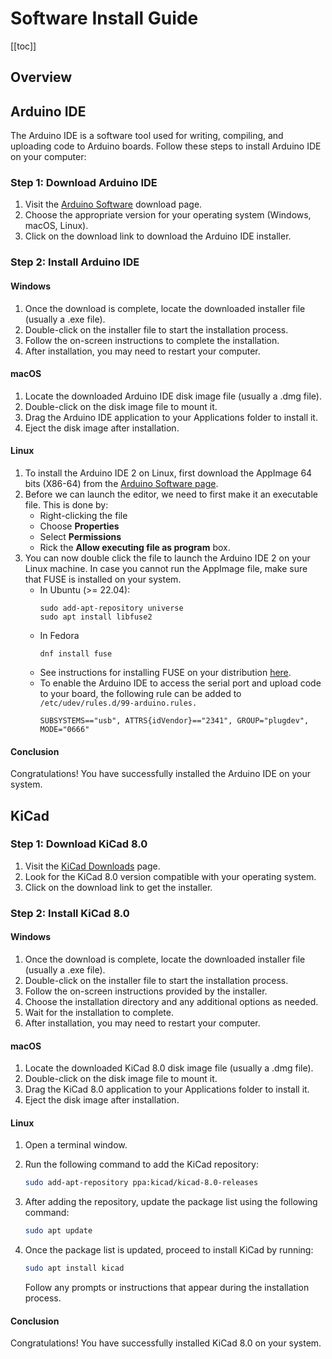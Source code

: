 # Software Install Guide

[comment]: <> (Include guide for Arduino libraries)

[[toc]]

## Overview

## Arduino IDE

The Arduino IDE is a software tool used for writing, compiling, and uploading code to Arduino boards. Follow these steps to install Arduino IDE on your computer:

### Step 1: Download Arduino IDE

1. Visit the [Arduino Software](https://www.arduino.cc/en/software) download page.
2. Choose the appropriate version for your operating system (Windows, macOS, Linux).
3. Click on the download link to download the Arduino IDE installer.

### Step 2: Install Arduino IDE

#### Windows

1. Once the download is complete, locate the downloaded installer file (usually a .exe file).
2. Double-click on the installer file to start the installation process.
3. Follow the on-screen instructions to complete the installation.
4. After installation, you may need to restart your computer.

#### macOS

1. Locate the downloaded Arduino IDE disk image file (usually a .dmg file).
2. Double-click on the disk image file to mount it.
3. Drag the Arduino IDE application to your Applications folder to install it.
4. Eject the disk image after installation.

#### Linux

1. To install the Arduino IDE 2 on Linux, first download the AppImage 64 bits (X86-64) from the [Arduino Software page](https://www.arduino.cc/en/software).
2. Before we can launch the editor, we need to first make it an executable file. This is done by: 
    + Right-clicking the file 
    + Choose **Properties** 
    + Select **Permissions**
    + Rick the **Allow executing file as program** box.
3. You can now double click the file to launch the Arduino IDE 2 on your Linux machine. In case you cannot run the AppImage file, make sure that FUSE is installed on your system.
    + In Ubuntu (>= 22.04):
        ```
        sudo add-apt-repository universe
        sudo apt install libfuse2
        ```
    + In Fedora
        ```
        dnf install fuse
        ```
    + See instructions for installing FUSE on your distribution [here](https://github.com/AppImage/AppImageKit/wiki/FUSE).
    + To enable the Arduino IDE to access the serial port and upload code to your board, the following rule can be added to ``` /etc/udev/rules.d/99-arduino.rules.```
        ```
        SUBSYSTEMS=="usb", ATTRS{idVendor}=="2341", GROUP="plugdev", MODE="0666"
        ```
#### Conclusion

Congratulations! You have successfully installed the Arduino IDE on your system.

## KiCad

### Step 1: Download KiCad 8.0

1. Visit the [KiCad Downloads](https://www.kicad.org/download/) page.
2. Look for the KiCad 8.0 version compatible with your operating system.
3. Click on the download link to get the installer.

### Step 2: Install KiCad 8.0

#### Windows

1. Once the download is complete, locate the downloaded installer file (usually a .exe file).
2. Double-click on the installer file to start the installation process.
3. Follow the on-screen instructions provided by the installer.
4. Choose the installation directory and any additional options as needed.
5. Wait for the installation to complete.
6. After installation, you may need to restart your computer.

#### macOS

1. Locate the downloaded KiCad 8.0 disk image file (usually a .dmg file).
2. Double-click on the disk image file to mount it.
3. Drag the KiCad 8.0 application to your Applications folder to install it.
4. Eject the disk image after installation.

#### Linux

1. Open a terminal window.
2. Run the following command to add the KiCad repository:

    ```sh
    sudo add-apt-repository ppa:kicad/kicad-8.0-releases
    ```
3. After adding the repository, update the package list using the following command:
    ```sh
    sudo apt update
    ```
4. Once the package list is updated, proceed to install KiCad by running:
    ```sh
    sudo apt install kicad
    ```
    Follow any prompts or instructions that appear during the installation process.

#### Conclusion

Congratulations! You have successfully installed KiCad 8.0 on your system.
